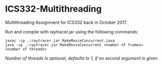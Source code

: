 # ICS332-Multithreading
Multithreading Assignment for ICS332 back in October 2017.

Run and compile with raytracer.jar using the following commands:

```
javac -cp .:raytracer.jar MakeMovieConcurrent.java
java -cp .:raytracer.jar MakeMovieConcurrent <number of frames> <number of threads>
```

<i>Number of threads is optional, defaults to 1, if no second argument is given.</i>
